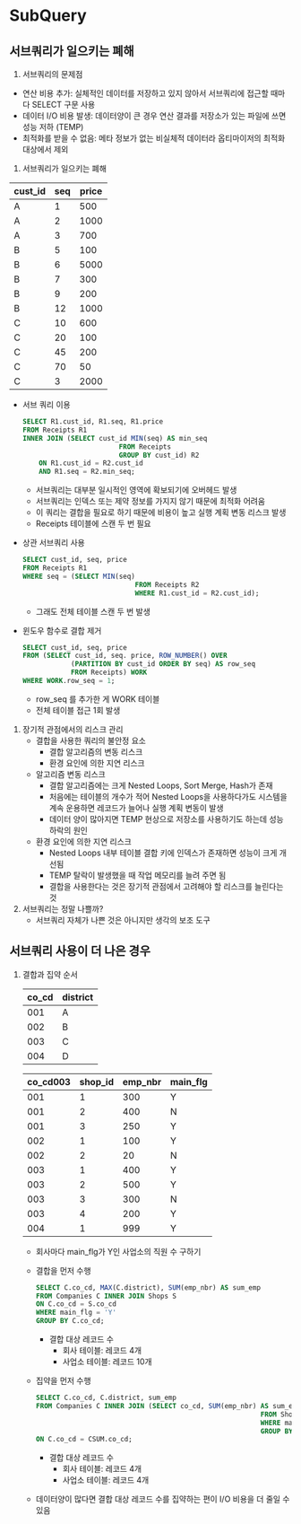 # SubQuery

## 서브쿼리가 일으키는 폐해

1. 서브쿼리의 문제점
- 연산 비용 추가: 실체적인 데이터를 저장하고 있지 않아서 서브쿼리에 접근할 때마다 SELECT 구문 사용
- 데이터 I/O 비용 발생: 데이터양이 큰 경우 연산 결과를 저장소가 있는 파일에 쓰면 성능 저하 (TEMP)
- 최적화를 받을 수 없음: 메타 정보가 없는 비실체적 데이터라 옵티마이저의 최적화 대상에서 제외
1. 서브쿼리가 일으키는 폐해


| cust_id | seq | price |
| --- | --- | --- |
| A | 1 | 500 |
| A | 2 | 1000 |
| A | 3 | 700 |
| B | 5 | 100 |
| B | 6 | 5000 |
| B | 7 | 300 |
| B | 9 | 200 |
| B | 12 | 1000 |
| C | 10 | 600 |
| C | 20 | 100 |
| C | 45 | 200 |
| C | 70 | 50 |
| C | 3 | 2000 |
- 서브 쿼리 이용

    ```sql
    SELECT R1.cust_id, R1.seq, R1.price
    FROM Receipts R1
    INNER JOIN (SELECT cust_id MIN(seq) AS min_seq
    						FROM Receipts
    						GROUP BY cust_id) R2
    	ON R1.cust_id = R2.cust_id
    	AND R1.seq = R2.min_seq;
    ```

    - 서브쿼리는 대부분 일시적인 영역에 확보되기에 오버헤드 발생
    - 서브쿼리는 인덱스 또는 제약 정보를 가지지 않기 때문에 최적화 어려움
    - 이 쿼리는 결합을 필요로 하기 때문에 비용이 높고 실행 계획 변동 리스크 발생
    - Receipts 테이블에 스캔 두 번 필요
- 상관 서브쿼리 사용

    ```sql
    SELECT cust_id, seq, price
    FROM Receipts R1
    WHERE seq = (SELECT MIN(seq) 
    							FROM Receipts R2 
    							WHERE R1.cust_id = R2.cust_id);
    ```

    - 그래도 전체 테이블 스캔 두 번 발생
- 윈도우 함수로 결합 제거

    ```sql
    SELECT cust_id, seq, price
    FROM (SELECT cust_id, seq. price, ROW_NUMBER() OVER
    			(PARTITION BY cust_id ORDER BY seq) AS row_seq
    			FROM Receipts) WORK
    WHERE WORK.row_seq = 1;
    ```

    - row_seq 를 추가한 게 WORK 테이블
    - 전체 테이블 접근 1회 발생
1. 장기적 관점에서의 리스크 관리
    - 결합을 사용한 쿼리의 불안정 요소
        - 결합 알고리즘의 변동 리스크
        - 환경 요인에 의한 지연 리스크
    - 알고리즘 변동 리스크
        - 결합 알고리즘에는 크게 Nested Loops, Sort Merge, Hash가 존재
        - 처음에는 테이블의 개수가 적어 Nested Loops을 사용하다가도 시스템을 계속 운용하면 레코드가 늘어나 실행 계획 변동이 발생
        - 데이터 양이 많아지면 TEMP 현상으로 저장소를 사용하기도 하는데 성능 하락의 원인
    - 환경 요인에 의한 지연 리스크
        - Nested Loops 내부 테이블 결합 키에 인덱스가 존재하면 성능이 크게 개선됨
        - TEMP 탈락이 발생했을 때 작업 메모리를 늘려 주면 됨
        - 결합을 사용한다는 것은 장기적 관점에서 고려해야 할 리스크를 늘린다는 것
2. 서브쿼리는 정말 나쁠까?
    - 서브쿼리 자체가 나쁜 것은 아니지만 생각의 보조 도구

## 서브쿼리 사용이 더 나은 경우

1. 결합과 집약 순서

    | co_cd | district |
    | --- | --- |
    | 001 | A |
    | 002 | B |
    | 003 | C |
    | 004 | D |

    | co_cd003 | shop_id | emp_nbr | main_flg |
    | --- | --- | --- | --- |
    | 001 | 1 | 300 | Y |
    | 001 | 2 | 400 | N |
    | 001 | 3 | 250 | Y |
    | 002 | 1 | 100 | Y |
    | 002 | 2 | 20 | N |
    | 003 | 1 | 400 | Y |
    | 003 | 2 | 500 | Y |
    | 003 | 3 | 300 | N |
    | 003 | 4 | 200 | Y |
    | 004 | 1 | 999 | Y |

    - 회사마다 main_flg가 Y인 사업소의 직원 수 구하기
    - 결합을 먼저 수행
        
        ```sql
        SELECT C.co_cd, MAX(C.district), SUM(emp_nbr) AS sum_emp
        FROM Companies C INNER JOIN Shops S
        ON C.co_cd = S.co_cd
        WHERE main_flg = 'Y'
        GROUP BY C.co_cd;
        ```
        
        - 결합 대상 레코드 수
            - 회사 테이블: 레코드 4개
            - 사업소 테이블: 레코드 10개
    - 집약을 먼저 수행
        
        ```sql
        SELECT C.co_cd, C.district, sum_emp
        FROM Companies C INNER JOIN (SELECT co_cd, SUM(emp_nbr) AS sum_emp
        														FROM Shops
        														WHERE main_flg = 'Y'
        														GROUP BY co_cd) CSUM
        ON C.co_cd = CSUM.co_cd;
        ```
        
        - 결합 대상 레코드 수
            - 회사 테이블: 레코드 4개
            - 사업소 테이블: 레코드 4개
    - 데이터양이 많다면 결합 대상 레코드 수를 집약하는 편이 I/O 비용을 더 줄일 수 있음